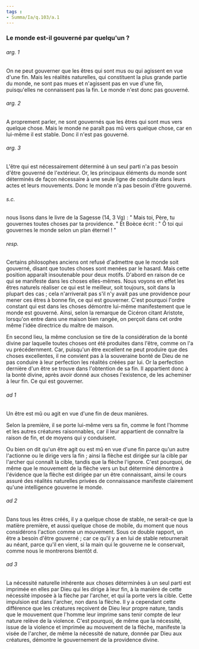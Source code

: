 ```yaml
---
tags : 
- Summa/Ia/q.103/a.1
---
```


### Le monde est-il gouverné par quelqu'un ?



###### arg. 1
On ne peut gouverner que les êtres qui sont mus ou qui agissent en vue d'une fin. Mais les réalités naturelles, qui constituent la plus grande partie du monde, ne sont pas mues et n'agissent pas en vue d'une fin, puisqu'elles ne connaissent pas la fin. Le monde n'est donc pas gouverné. 

###### arg. 2
A proprement parler, ne sont gouvernés que les êtres qui sont mus vers quelque chose. Mais le monde ne paraît pas mû vers quelque chose, car en lui-même il est stable. Donc il n'est pas gouverné. 

###### arg. 3
L'être qui est nécessairement déterminé à un seul parti n'a pas besoin d'être gouverné de l'extérieur. Or, les principaux éléments du monde sont déterminés de façon nécessaire à une seule ligne de conduite dans leurs actes et leurs mouvements. Donc le monde n'a pas besoin d'être gouverné. 

###### s.c.
nous lisons dans le livre de la Sagesse (14, 3 Vg) : " Mais toi, Père, tu gouvernes toutes choses par ta providence. " Et Boèce écrit : " Ô toi qui gouvernes le monde selon un plan éternel ! " 

###### resp.
Certains philosophes anciens ont refusé d'admettre que le monde soit gouverné, disant que toutes choses sont menées par le hasard. Mais cette position apparaît insoutenable pour deux motifs. D'abord en raison de ce qui se manifeste dans les choses elles-mêmes. Nous voyons en effet les êtres naturels réaliser ce qui est le meilleur, soit toujours, soit dans la plupart des cas ; cela n'arriverait pas s'il n'y avait pas une providence pour mener ces êtres à bonne fin, ce qui est gouverner. C'est pourquoi l'ordre constant qui est dans les choses démontre lui-même manifestement que le monde est gouverné. Ainsi, selon la remarque de Cicéron citant Aristote, lorsqu'on entre dans une maison bien rangée, on perçoit dans cet ordre même l'idée directrice du maître de maison. 

En second lieu, la même conclusion se tire de la considération de la bonté divine par laquelle toutes choses ont été produites dans l'être, comme on l'a vu précédernment. Car, puisqu'un être excellent ne peut produire que des choses excellentes, il ne convient pas à la souveraine bonté de Dieu de ne pas conduire à leur perfection les réalités créées par lui. Or la perfection dernière d'un être se trouve dans l'obtention de sa fin. Il appartient donc à la bonté divine, après avoir donné aux choses l'existence, de les acheminer à leur fin. Ce qui est gouverner. 

###### ad 1
Un être est mû ou agit en vue d'une fin de deux manières. 

Selon la première, il se porte lui-même vers sa fin, comme le font l'homme et les autres créatures raisonnables, car il leur appartient de connaître la raison de fin, et de moyens qui y conduisent. 

Ou bien on dit qu'un être agit ou est mû en vue d'une fin parce qu'un autre l'actionne ou le dirige vers la fin ; ainsi la flèche est dirigée sur la cible par l'archer qui connaît la cible, tandis que la flèche l'ignore. C'est pourquoi, de même que le mouvement de la flèche vers un but déterminé démontre à l'évidence que la flèche est dirigée par un être connaissant, ainsi le cours assuré des réalités naturelles privées de connaissance manifeste clairement qu'une intelligence gouverne le monde. 

###### ad 2
Dans tous les êtres créés, il y a quelque chose de stable, ne serait-ce que la matière première, et aussi quelque chose de mobile, du moment que nous considérons l'action comme un mouvement. Sous ce double rapport, un être a besoin d'être gouverné ; car ce qu'il y a en lui de stable retournerait au néant, parce qu'il en vient, si la main qui le gouverne ne le conservait, comme nous le montrerons bientôt d. 

###### ad 3
La nécessité naturelle inhérente aux choses déterminées à un seul parti est imprimée en elles par Dieu qui les dirige à leur fin, à la manière de cette nécessité imposée à la flèche par l'archer, et qui la porte vers la cible. Cette impulsion est dans l'archer, non dans la flèche. Il y a cependant cette différence que les créatures reçoivent de Dieu leur propre nature, tandis que le mouvement que l'homme leur imprime sans tenir compte de leur nature relève de la violence. C'est pourquoi, de même que la nécessité, issue de la violence et imprimée au mouvement de la flèche, manifeste la visée de l'archer, de même la nécessité de nature, donnée par Dieu aux créatures, démontre le gouvernement de la providence divine. 

